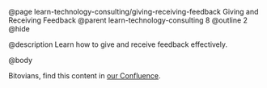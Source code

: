 @page learn-technology-consulting/giving-receiving-feedback Giving and Receiving Feedback
@parent learn-technology-consulting 8
@outline 2
@hide

@description Learn how to give and receive feedback effectively.

@body

Bitovians, find this content in [our Confluence](https://bitovi.atlassian.net/wiki/spaces/DEL/pages/1362755616/Giving+and+Receiving+Feedback).